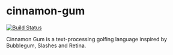 # cinnamon-gum

[![Build Status](https://travis-ci.org/quartata/cinnamon-gum.svg?branch=master)](https://travis-ci.org/quartata/cinnamon-gum)

Cinnamon Gum is a text-processing golfing language inspired by Bubblegum, Slashes and Retina.
